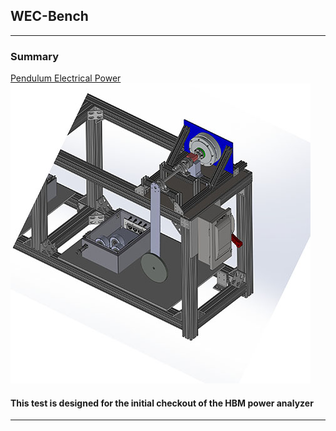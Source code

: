 ## WEC-Bench

---

### Summary 

[Pendulum Electrical Power](/WEC-Bench/pendulum_electrical_power)
<img src="images/Pendulum_thumbnail.jpg?raw=true"/>
#### This test is designed for the initial checkout of the HBM power analyzer
---
